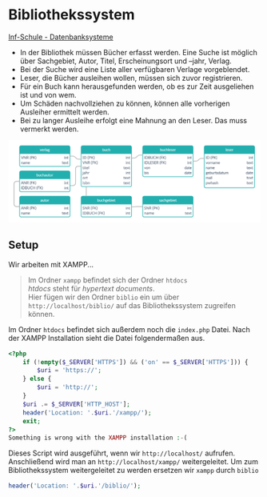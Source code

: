 # Bibliothekssystem

[Inf-Schule - Datenbanksysteme](https://www.inf-schule.de/datenbanksysteme/ermodelle/uebung1)

- In der Bibliothek müssen Bücher erfasst werden. Eine Suche ist möglich über Sachgebiet, Autor, Titel, Erscheinungsort und –jahr, Verlag.
- Bei der Suche wird eine Liste aller verfügbaren Verlage vorgeblendet.
- Leser, die Bücher ausleihen wollen, müssen sich zuvor registrieren.
- Für ein Buch kann herausgefunden werden, ob es zur Zeit ausgeliehen ist und von wem.
- Um Schäden nachvollziehen zu können, können alle vorherigen Ausleiher ermittelt werden.
- Bei zu langer Ausleihe erfolgt eine Mahnung an den Leser. Das muss vermerkt werden.

![Datenbankschema](./biblio/biblioschema.png)

## Setup

Wir arbeiten mit XAMPP...  

> Im Ordner `xampp` befindet sich der Ordner `htdocs`  
> *htdocs* steht für *hypertext documents*.  
> Hier fügen wir den Ordner `biblio` ein um über `http://localhost/biblio/` auf das Bibliothekssystem zugreifen können.

Im Ordner `htdocs` befindet sich außerdem noch die `index.php` Datei.
Nach der XAMPP Installation sieht die Datei folgendermaßen aus.

```php
<?php
    if (!empty($_SERVER['HTTPS']) && ('on' == $_SERVER['HTTPS'])) {
        $uri = 'https://';
    } else {
        $uri = 'http://';
    }
    $uri .= $_SERVER['HTTP_HOST'];
    header('Location: '.$uri.'/xampp/');
    exit;
?>
Something is wrong with the XAMPP installation :-(
```

Dieses Script wird ausgeführt, wenn wir `http://localhost/` aufrufen. Anschließend wird man an `http://localhost/xampp/` weitergeleitet. Um zum Bibliothekssystem weitergeleitet zu werden ersetzen wir `xampp` durch `biblio`

```php
header('Location: '.$uri.'/biblio/');
```
